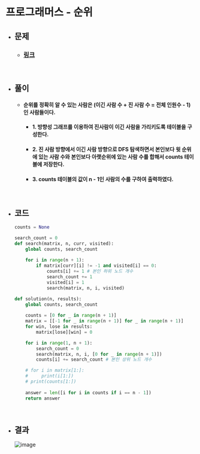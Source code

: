 # 프로그래머스 - 순위

- ## 문제
    - ### [링크](https://school.programmers.co.kr/learn/courses/30/lessons/49191?language=python3)

<br>

- ## 풀이
    - #### 순위를 정확히 알 수 있는 사람은 (이긴 사람 수 + 진 사람 수 = 전체 인원수 - 1)인 사람들이다.
        - #### 1. 방향성 그래프를 이용하여 진사람이 이긴 사람을 가리키도록 테이블을 구성한다.
        - #### 2. 진 사람 방향에서 이긴 사람 방향으로 DFS 탐색하면서 본인보다 윗 순위에 있는 사람 수와 본인보다 아랫순위에 있는 사람 수를 합해서 counts 테이블에 저장한다.
        - #### 3. counts 테이블의 값이 n - 1인 사람의 수를 구하여 출력하였다.

<br>

- ## 코드
    ```python
    counts = None

    search_count = 0
    def search(matrix, n, curr, visited):
        global counts, search_count
        
        for i in range(n + 1):
            if matrix[curr][i] != -1 and visited[i] == 0:
                counts[i] += 1 # 본인 하위 노드 개수
                search_count += 1
                visited[i] = 1
                search(matrix, n, i, visited)

    def solution(n, results):
        global counts, search_count
        
        counts = [0 for _ in range(n + 1)]
        matrix = [[-1 for _ in range(n + 1)] for _ in range(n + 1)]
        for win, lose in results:
            matrix[lose][win] = 0

        for i in range(1, n + 1):
            search_count = 0
            search(matrix, n, i, [0 for _ in range(n + 1)])
            counts[i] += search_count # 본인 상위 노드 개수

        # for i in matrix[1:]:
        #     print(i[1:])
        # print(counts[1:])
        
        answer = len([i for i in counts if i == n - 1])
        return answer
    ```

<br>

- ## 결과
    ![image](https://github.com/Project-Division/DIV_Algorithm_Study/assets/68108664/67bff5ab-ab9b-4c1f-9872-77fb8b700f61)
